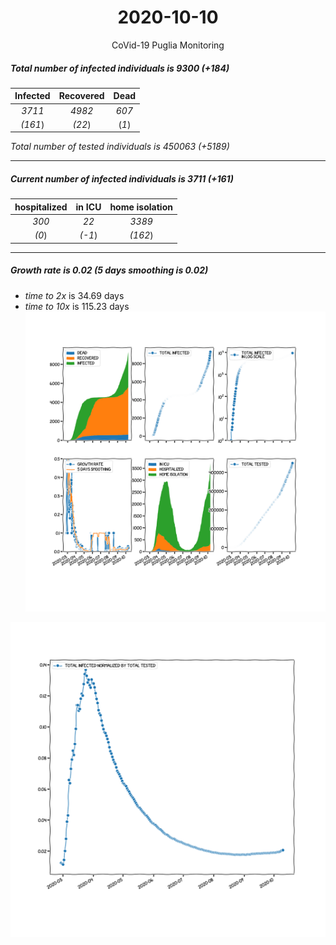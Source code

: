 <div align='center'>

# 2020-10-10
CoVid-19 Puglia Monitoring
</div>

##### Total number of infected individuals is 9300 (+184)
Infected | Recovered | Dead
:---: | :---: | :---:
*3711* | *4982* | *607*
*(161*) | *(22*) | (*1*)

*Total number of tested individuals is 450063 (+5189)*
***
##### Current number of infected individuals is 3711 (+161)
hospitalized | in ICU | home isolation
:---: | :---: | :---:
*300* |*22* |*3389*
*(0*) |*(-1*) |*(162*)
***
##### Growth rate is 0.02 (5 days smoothing is 0.02)
- *time to 2x* is 34.69 days
- *time to 10x* is 115.23 days
![stats][stats]

![infected_normalized][infected_normalized]

[stats]: stats_Puglia.png
[infected_normalized]: infected_normalized_Puglia.png
